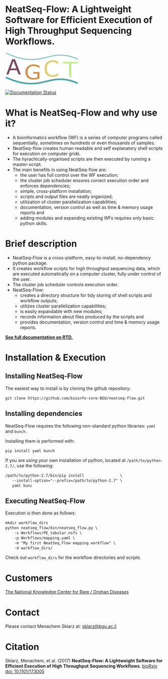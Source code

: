 # **NeatSeq-Flow**: A Lightweight Software for Efficient Execution of High Throughput Sequencing Workflows.
![NeatSeq-Flow Logo](doc/source/figs/logo_Hor_small.png "NeatSeq-Flow")


[![Documentation Status](https://readthedocs.org/projects/neatseq-flow/badge/?version=latest)](http://neatseq-flow.readthedocs.io/en/latest/?badge=latest)


# What is NeatSeq-Flow and why use it?

* A bioinformatics workflow (WF) is a series of computer programs called sequentially, sometimes on hundreds or even thousands of samples.
* NeatSeq-flow creates human readable and self explanatory shell scripts for execution on computer grids. 
* The hyrachically-organised scripts are then executed by running a master-script.
* The main benefits in using NeatSeq-flow are:
	* the user has full control over the WF execution;
	* the cluster job scheduler ensures correct execution order and enforces dependencies;
	* simple, cross-platform installation; 
	* scripts and output files are neatly organized;
	* utilization of cluster parallelization capabilities;
	* documentation, version control as well as time & memory usage reports and 
	* adding modules and expanding existing WFs requires only basic python skills.


# Brief description

* NeatSeq-Flow is a cross-platform, easy-to-install, no-dependency python package.
* It creates workflow scripts for high throughput sequencing data, which are executed automatically on a computer cluster, fully under control of the user.
* The cluster job scheduler controls execution order.
* NeatSeq-Flow:
	* creates a directory structure for tidy storing of shell scripts and workflow outputs;
	* utilizes cluster parallelization capabilities;
	* is easily expandable with new modules;
	* records information about files produced by the scripts and
	* provides documentation, version control and time & memory usage reports.



**[See full documentation on RTD.](http://NeatSeq-Flow.readthedocs.io/en/latest/)**

# Installation & Execution

## Installing NeatSeq-Flow

The easiest way to install is by cloning the github repository:

	git clone https://github.com/bioinfo-core-BGU/neatseq-flow.git

## Installing dependencies

NeatSeq-Flow requires the following non-standard python libraries: `yaml` and `bunch`. 

Installing them is performed with:

	pip install yaml bunch

If you are using your own installation of python, located at `/path/to/python-2.7/`, use the following:

	/path/to/python-2.7/bin/pip install                \
       --install-option="--prefix=/path/to/python-2.7" \
       yaml bunc
 
## Executing NeatSeq-Flow

Execution is then done as follows:

	mkdir workflow_dirs
	python neatseq_flow/bin/neatseq_flow.py \
		-s Workflows/PE_tabular.nsfs \
		-p Workflows/mapping.yaml \
		-m "My first NeatSeq_Flow mapping workflow" \
		-d workflow_dirs/

Check out `workflow_dirs` for the workflow directories and scripts.

# Customers

[The National Knowledge Center for Rare / Orphan Diseases](http://in.bgu.ac.il/en/rod/Pages/default.aspx)

# Contact

Please contact Menachem Sklarz at: [sklarz@bgu.ac.il](mailto:sklarz@bgu.ac.il)

# Citation

Sklarz, Menachem, et al. (2017) **NeatSeq-Flow: A Lightweight Software for Efficient Execution of High Throughput Sequencing Workflows**. [bioRxiv doi: 10.1101/173005](http://www.biorxiv.org/content/early/2017/08/08/173005)
